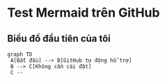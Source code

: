 # Test Mermaid trên GitHub
## Biểu đồ đầu tiên của tôi
```mermaid
graph TD
 A[Bắt đầu] --> B[GitHub tự động hỗ trợ]
 B --> C[Không cần cài đặt]
 C --
